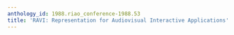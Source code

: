 ```yaml
---
anthology_id: 1988.riao_conference-1988.53
title: 'RAVI: Representation for Audiovisual Interactive Applications'
---
```

